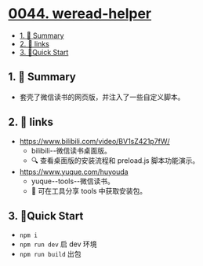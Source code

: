 # [0044. weread-helper](https://github.com/Tdahuyou/electron/tree/main/0044.%20weread-helper)

<!-- region:toc -->
- [1. 📝 Summary](#1--summary)
- [2. 🔗 links](#2--links)
- [3. 📒Quick Start](#3-quick-start)
<!-- endregion:toc -->
## 1. 📝 Summary
- 套壳了微信读书的网页版，并注入了一些自定义脚本。

## 2. 🔗 links

- https://www.bilibili.com/video/BV1sZ421p7fW/
  - bilibili--微信读书桌面版。
  - 🔍 查看桌面版的安装流程和 preload.js 脚本功能演示。
- https://www.yuque.com/huyouda
  - yuque--tools--微信读书。
  - 📂 可在工具分享 tools 中获取安装包。

## 3. 📒Quick Start

- `npm i`
- `npm run dev` 启 dev 环境
- `npm run build` 出包